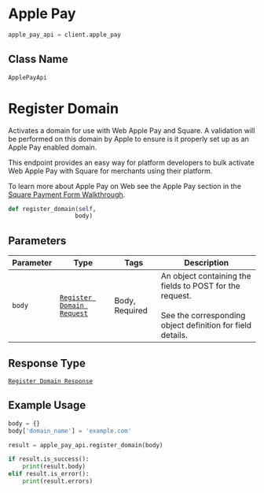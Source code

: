 # Apple Pay

```python
apple_pay_api = client.apple_pay
```

## Class Name

`ApplePayApi`


# Register Domain

Activates a domain for use with Web Apple Pay and Square. A validation
will be performed on this domain by Apple to ensure is it properly set up as
an Apple Pay enabled domain.

This endpoint provides an easy way for platform developers to bulk activate
Web Apple Pay with Square for merchants using their platform.

To learn more about Apple Pay on Web see the Apple Pay section in the
[Square Payment Form Walkthrough](https://developer.squareup.com/docs/docs/payment-form/payment-form-walkthrough).

```python
def register_domain(self,
                   body)
```

## Parameters

| Parameter | Type | Tags | Description |
|  --- | --- | --- | --- |
| `body` | [`Register Domain Request`](/doc/models/register-domain-request.md) | Body, Required | An object containing the fields to POST for the request.<br><br>See the corresponding object definition for field details. |

## Response Type

[`Register Domain Response`](/doc/models/register-domain-response.md)

## Example Usage

```python
body = {}
body['domain_name'] = 'example.com'

result = apple_pay_api.register_domain(body)

if result.is_success():
    print(result.body)
elif result.is_error():
    print(result.errors)
```

